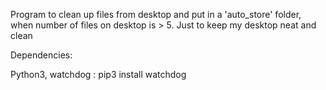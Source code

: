 Program to clean up files from desktop and put in a 'auto_store' folder, when number of files on desktop is > 5. Just to keep my desktop neat and clean

Dependencies:

Python3, 
watchdog : pip3 install watchdog
